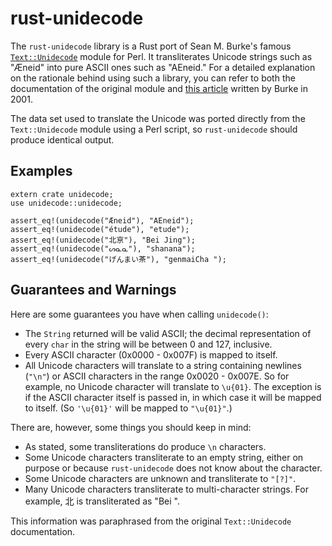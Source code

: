 rust-unidecode
==============

The `rust-unidecode` library is a Rust port of Sean M. Burke's famous
[`Text::Unidecode`](http://search.cpan.org/~sburke/Text-Unidecode-1.23/lib/Text/Unidecode.pm)
module for Perl. It transliterates Unicode strings such as "Æneid" into pure
ASCII ones such as "AEneid." For a detailed explanation on the rationale behind
using such a library, you can refer to both the documentation of the original
module and
[this article](http://interglacial.com/~sburke/tpj/as_html/tpj22.html) written
by Burke in 2001.

The data set used to translate the Unicode was ported directly from the
`Text::Unidecode` module using a Perl script, so `rust-unidecode` should produce
identical output.

Examples
--------
```
extern crate unidecode;
use unidecode::unidecode;

assert_eq!(unidecode("Æneid"), "AEneid");
assert_eq!(unidecode("étude"), "etude");
assert_eq!(unidecode("北亰"), "Bei Jing");
assert_eq!(unidecode("ᔕᓇᓇ"), "shanana");
assert_eq!(unidecode("げんまい茶"), "genmaiCha ");
```

Guarantees and Warnings
-----------------------
Here are some guarantees you have when calling `unidecode()`:
  * The `String` returned will be valid ASCII; the decimal representation of
    every `char` in the string will be between 0 and 127, inclusive.
  * Every ASCII character (0x0000 - 0x007F) is mapped to itself.
  * All Unicode characters will translate to a string containing newlines
    (`"\n"`) or ASCII characters in the range 0x0020 - 0x007E. So for example,
    no Unicode character will translate to `\u{01}`. The exception is if the
    ASCII character itself is passed in, in which case it will be mapped to
    itself. (So `'\u{01}'` will be mapped to `"\u{01}"`.)

There are, however, some things you should keep in mind:
  * As stated, some transliterations do produce `\n` characters.
  * Some Unicode characters transliterate to an empty string, either on purpose
    or because `rust-unidecode` does not know about the character.
  * Some Unicode characters are unknown and transliterate to `"[?]"`.
  * Many Unicode characters transliterate to multi-character strings. For
    example, 北 is transliterated as "Bei ".

This information was paraphrased from the original `Text::Unidecode`
documentation.
